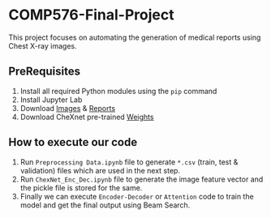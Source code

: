 # COMP576-Final-Project
This project focuses on automating the generation of medical reports using Chest X-ray images.  

## PreRequisites

1. Install all required Python modules using the `pip` command  
2. Install Jupyter Lab  
3. Download [Images](https://academictorrents.com/details/5a3a439df24931f410fac269b87b050203d9467d) & [Reports](https://academictorrents.com/details/66450ba52ba3f83fbf82ef9c91f2bde0e845aba9)  
4. Download CheXnet pre-trained [Weights](https://drive.google.com/file/d/19BllaOvs2x5PLV_vlWMy4i8LapLb2j6b/view)  

## How to execute our code

1. Run `Preprocessing Data.ipynb` file to generate `*.csv` (train, test & validation) files which are used in the next step.  
2. Run `ChexNet_Enc_Dec.ipynb` file to generate the image feature vector and the pickle file is stored for the same.  
3. Finally we can execute `Encoder-Decoder` or `Attention` code to train the model and get the final output using Beam Search.  
